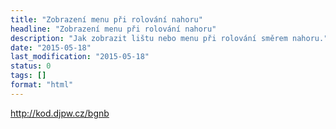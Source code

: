 ```yaml
---
title: "Zobrazení menu při rolování nahoru"
headline: "Zobrazení menu při rolování nahoru"
description: "Jak zobrazit lištu nebo menu při rolování směrem nahoru."
date: "2015-05-18"
last_modification: "2015-05-18"
status: 0
tags: []
format: "html"
---
```


http://kod.djpw.cz/bgnb